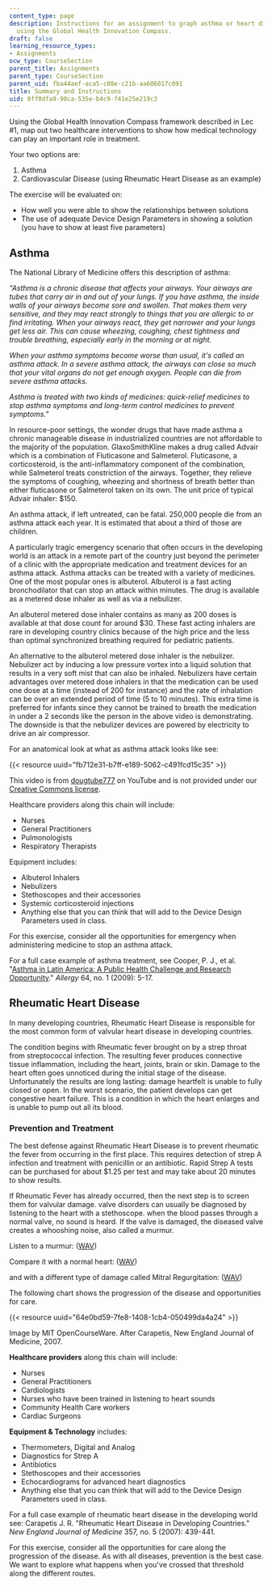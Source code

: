 ```yaml
---
content_type: page
description: Instructions for an assignment to graph asthma or heart disease approaches
  using the Global Health Innovation Compass.
draft: false
learning_resource_types:
- Assignments
ocw_type: CourseSection
parent_title: Assignments
parent_type: CourseSection
parent_uid: fba44aef-aca5-c08e-c21b-aa606017c091
title: Summary and Instructions
uid: 0ff0dfa9-90ca-535e-b4c9-f41e25e219c3
---
```

Using the Global Health Innovation Compass framework described in Lec #1, map out two healthcare interventions to show how medical technology can play an important role in treatment.

Your two options are:

1. Asthma
2. Cardiovascular Disease (using Rheumatic Heart Disease as an example)

The exercise will be evaluated on:

- How well you were able to show the relationships between solutions
- The use of adequate Device Design Parameters in showing a solution (you have to show at least five parameters)

## Asthma

The National Library of Medicine offers this description of asthma:

*"Asthma is a chronic disease that affects your airways. Your airways are tubes that carry air in and out of your lungs. If you have asthma, the inside walls of your airways become sore and swollen. That makes them very sensitive, and they may react strongly to things that you are allergic to or find irritating. When your airways react, they get narrower and your lungs get less air. This can cause wheezing, coughing, chest tightness and trouble breathing, especially early in the morning or at night.*

*When your asthma symptoms become worse than usual, it's called an asthma attack. In a severe asthma attack, the airways can close so much that your vital organs do not get enough oxygen. People can die from severe asthma attacks.*

*Asthma is treated with two kinds of medicines: quick-relief medicines to stop asthma symptoms and long-term control medicines to prevent symptoms."*

In resource-poor settings, the wonder drugs that have made asthma a chronic manageable disease in industrialized countries are not affordable to the majority of the population. GlaxoSmithKline makes a drug called Advair which is a combination of Fluticasone and Salmeterol. Fluticasone, a corticosteroid, is the anti-inflammatory component of the combination, while Salmeterol treats constriction of the airways. Together, they relieve the symptoms of coughing, wheezing and shortness of breath better than either fluticasone or Salmeterol taken on its own. The unit price of typical Advair inhaler: $150.

An asthma attack, if left untreated, can be fatal. 250,000 people die from an asthma attack each year. It is estimated that about a third of those are children.

A particularly tragic emergency scenario that often occurs in the developing world is an attack in a remote part of the country just beyond the perimeter of a clinic with the appropriate medication and treatment devices for an asthma attack. Asthma attacks can be treated with a variety of medicines. One of the most popular ones is albuterol. Albuterol is a fast acting bronchodilator that can stop an attack within minutes. The drug is available as a metered dose inhaler as well as via a nebulizer.

An albuterol metered dose inhaler contains as many as 200 doses is available at that dose count for around $30. These fast acting inhalers are rare in developing country clinics because of the high price and the less than optimal synchronized breathing required for pediatric patients.

An alternative to the albuterol metered dose inhaler is the nebulizer. Nebulizer act by inducing a low pressure vortex into a liquid solution that results in a very soft mist that can also be inhaled. Nebulizers have certain advantages over metered dose inhalers in that the medication can be used one dose at a time (instead of 200 for instance) and the rate of inhalation can be over an extended period of time (5 to 10 minutes). This extra time is preferred for infants since they cannot be trained to breath the medication in under a 2 seconds like the person in the above video is demonstrating. The downside is that the nebulizer devices are powered by electricity to drive an air compressor.

For an anatomical look at what as asthma attack looks like see:

{{< resource uuid="fb712e31-b7ff-e189-5062-c491fcd15c35" >}}

This video is from [dougtube777](http://www.youtube.com/user/dougtube777) on YouTube and is not provided under our [Creative Commons license](/terms/#cc).

Healthcare providers along this chain will include:

- Nurses
- General Practitioners
- Pulmonologists
- Respiratory Therapists

Equipment includes:

- Albuterol Inhalers
- Nebulizers
- Stethoscopes and their accessories
- Systemic corticosteroid injections
- Anything else that you can think that will add to the Device Design Parameters used in class.

For this exercise, consider all the opportunities for emergency when administering medicine to stop an asthma attack.

For a full case example of asthma treatment, see Cooper, P. J., et al. "[Asthma in Latin America: A Public Health Challenge and Research Opportunity](http://dx.doi.org/10.1111/j.1398-9995.2008.01902.x)." *Allergy* 64, no. 1 (2009): 5-17.

## Rheumatic Heart Disease

In many developing countries, Rheumatic Heart Disease is responsible for the most common form of valvular heart disease in developing countries.

The condition begins with Rheumatic fever brought on by a strep throat from streptococcal infection. The resulting fever produces connective tissue inflammation, including the heart, joints, brain or skin. Damage to the heart often goes unnoticed during the initial stage of the disease. Unfortunately the results are long lasting: damage heartfelt is unable to fully closed or open. In the worst scenario, the patient develops can get congestive heart failure. This is a condition in which the heart enlarges and is unable to pump out all its blood.

### Prevention and Treatment

The best defense against Rheumatic Heart Disease is to prevent rheumatic the fever from occurring in the first place. This requires detection of strep A infection and treatment with penicillin or an antibiotic. Rapid Strep A tests can be purchased for about $1.25 per test and may take about 20 minutes to show results.

If Rheumatic Fever has already occurred, then the next step is to screen them for valvular damage. valve disorders can usually be diagnosed by listening to the heart with a stethoscope. when the blood passes through a normal valve, no sound is heard. If the valve is damaged, the diseased valve creates a whooshing noise, also called a murmur.

Listen to a murmur: ([WAV](http://depts.washington.edu/physdx/audio/innocent.mp3))

Compare it with a normal heart: ([WAV](http://depts.washington.edu/physdx/audio/normal.mp3))

and with a different type of damage called Mitral Regurgitation: ([WAV](http://depts.washington.edu/physdx/audio/mr.mp3))

The following chart shows the progression of the disease and opportunities for care.

{{< resource uuid="64e0bd59-7fe8-1408-1cb4-050499da4a24" >}}

Image by MIT OpenCourseWare. After Carapetis, New England Journal of Medicine, 2007.

**Healthcare providers** along this chain will include:

- Nurses
- General Practitioners
- Cardiologists
- Nurses who have been trained in listening to heart sounds
- Community Health Care workers
- Cardiac Surgeons

**Equipment & Technology** includes:

- Thermometers, Digital and Analog
- Diagnostics for Strep A
- Antibiotics
- Stethoscopes and their accessories
- Echocardiograms for advanced heart diagnostics
- Anything else that you can think that will add to the Device Design Parameters used in class.

For a full case example of rheumatic heart disease in the developing world see: Carapetis J. R. "Rheumatic Heart Disease in Developing Countries." *New England Journal of Medicine* 357, no. 5 (2007): 439-441.

For this exercise, consider all the opportunities for care along the progression of the disease. As with all diseases, prevention is the best case. We want to explore what happens when you've crossed that threshold along the different routes.